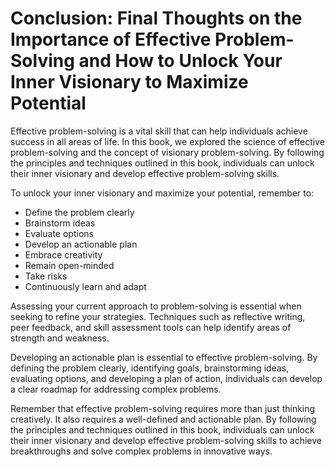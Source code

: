 Conclusion: Final Thoughts on the Importance of Effective Problem-Solving and How to Unlock Your Inner Visionary to Maximize Potential
======================================================================================================================================

Effective problem-solving is a vital skill that can help individuals achieve success in all areas of life. In this book, we explored the science of effective problem-solving and the concept of visionary problem-solving. By following the principles and techniques outlined in this book, individuals can unlock their inner visionary and develop effective problem-solving skills.

To unlock your inner visionary and maximize your potential, remember to:

* Define the problem clearly
* Brainstorm ideas
* Evaluate options
* Develop an actionable plan
* Embrace creativity
* Remain open-minded
* Take risks
* Continuously learn and adapt

Assessing your current approach to problem-solving is essential when seeking to refine your strategies. Techniques such as reflective writing, peer feedback, and skill assessment tools can help identify areas of strength and weakness.

Developing an actionable plan is essential to effective problem-solving. By defining the problem clearly, identifying goals, brainstorming ideas, evaluating options, and developing a plan of action, individuals can develop a clear roadmap for addressing complex problems.

Remember that effective problem-solving requires more than just thinking creatively. It also requires a well-defined and actionable plan. By following the principles and techniques outlined in this book, individuals can unlock their inner visionary and develop effective problem-solving skills to achieve breakthroughs and solve complex problems in innovative ways.
